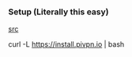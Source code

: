 
### Setup (Literally this easy)

[src](https://pivpn.io/)

curl -L https://install.pivpn.io | bash
